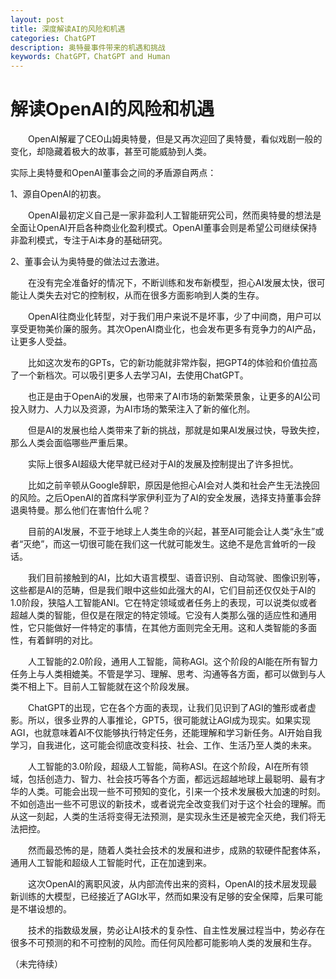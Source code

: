 ```yaml
---
layout: post
title: 深度解读AI的风险和机遇
categories: ChatGPT
description: 奥特曼事件带来的机遇和挑战
keywords: ChatGPT，ChatGPT and Human
---
```


# 解读OpenAI的风险和机遇

&emsp;&emsp;OpenAI解雇了CEO山姆奥特曼，但是又再次迎回了奥特曼，看似戏剧一般的变化，却隐藏着极大的故事，甚至可能威胁到人类。

实际上奥特曼和OpenAI董事会之间的矛盾源自两点：

1、源自OpenAI的初衷。

&emsp;&emsp;OpenAI最初定义自己是一家非盈利人工智能研究公司，然而奥特曼的想法是全面让OpenAI开启各种商业化盈利模式。OpenAI董事会则是希望公司继续保持非盈利模式，专注于Ai本身的基础研究。

2、董事会认为奥特曼的做法过去激进。

&emsp;&emsp;在没有完全准备好的情况下，不断训练和发布新模型，担心AI发展太快，很可能让人类失去对它的控制权，从而在很多方面影响到人类的生存。

&emsp;&emsp;OpenAI往商业化转型，对于我们用户来说不是坏事，少了中间商，用户可以享受更物美价廉的服务。其次OpenAI商业化，也会发布更多有竞争力的AI产品，让更多人受益。

&emsp;&emsp;比如这次发布的GPTs，它的新功能就非常炸裂，把GPT4的体验和价值拉高了一个新档次。可以吸引更多人去学习AI，去使用ChatGPT。

&emsp;&emsp;也正是由于OpenAi的发展，也带来了AI市场的新繁荣景象，让更多的AI公司投入财力、人力以及资源，为AI市场的繁荣注入了新的催化剂。

&emsp;&emsp;但是AI的发展也给人类带来了新的挑战，那就是如果AI发展过快，导致失控，那么人类会面临哪些严重后果。

&emsp;&emsp;实际上很多AI超级大佬早就已经对于AI的发展及控制提出了许多担忧。

&emsp;&emsp;比如之前辛顿从Google辞职，原因是他担心AI会对人类和社会产生无法挽回的风险。之后OpenAI的首席科学家伊利亚为了AI的安全发展，选择支持董事会辞退奥特曼。那么他们在害怕什么呢？

&emsp;&emsp;目前的AI发展，不亚于地球上人类生命的兴起，甚至AI可能会让人类“永生”或者“灭绝”，而这一切很可能在我们这一代就可能发生。这绝不是危言耸听的一段话。

&emsp;&emsp;我们目前接触到的AI，比如大语言模型、语音识别、自动驾驶、图像识别等，这些都是AI的范畴，但是我们眼中这些如此强大的AI，它们目前还仅仅处于AI的1.0阶段，狭隘人工智能ANI。它在特定领域或者任务上的表现，可以说类似或者超越人类的智能，但仅是在限定的特定领域。它没有人类那么强的适应性和通用性，它只能做好一件特定的事情，在其他方面则完全无用。这和人类智能的多面性，有着鲜明的对比。

&emsp;&emsp;人工智能的2.0阶段，通用人工智能，简称AGI。这个阶段的AI能在所有智力任务上与人类相媲美。不管是学习、理解、思考、沟通等各方面，都可以做到与人类不相上下。目前人工智能就在这个阶段发展。

&emsp;&emsp;ChatGPT的出现，它在各个方面的表现，让我们见识到了AGI的雏形或者虚影。所以，很多业界的人事推论，GPT5，很可能就让AGI成为现实。如果实现AGI，也就意味着AI不仅能够执行特定任务，还能理解和学习新任务。AI开始自我学习，自我进化，这可能会彻底改变科技、社会、工作、生活乃至人类的未来。

&emsp;&emsp;人工智能的3.0阶段，超级人工智能，简称ASI。在这个阶段，AI在所有领域，包括创造力、智力、社会技巧等各个方面，都远远超越地球上最聪明、最有才华的人类。可能会出现一些不可预知的变化，引来一个技术发展极大加速的时刻。不如创造出一些不可思议的新技术，或者说完全改变我们对于这个社会的理解。而从这一刻起，人类的生活将变得无法预测，是实现永生还是被完全灭绝，我们将无法把控。

&emsp;&emsp;然而最恐怖的是，随着人类社会技术的发展和进步，成熟的软硬件配套体系，通用人工智能和超级人工智能时代，正在加速到来。

&emsp;&emsp;这次OpenAI的离职风波，从内部流传出来的资料，OpenAI的技术层发现最新训练的大模型，已经接近了AGI水平，然而如果没有足够的安全保障，后果可能是不堪设想的。

&emsp;&emsp;技术的指数级发展，势必让AI技术的复杂性、自主性发展过程当中，势必存在很多不可预测的和不可控制的风险。而任何风险都可能影响人类的发展和生存。


（未完待续）








